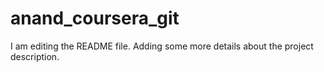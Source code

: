 # anand_coursera_git
I am editing the README file. Adding some more details about the project description.
